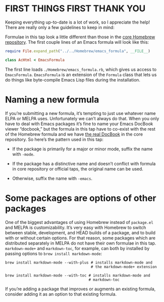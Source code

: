 # FIRST THINGS FIRST THANK YOU

Keeping everything up-to-date is a lot of work, so I appreciate the
help!  There are really only a few guidelines to keep in mind:

Formulae in this tap look a little different than those in the
[core Homebrew repository](https://github.com/Homebrew/homebrew-core).
The first couple lines of an Emacs formula will look like this:

```ruby
require File.expand_path("../../Homebrew/emacs_formula", __FILE__)

class AcHtml < EmacsFormula
```

The first line loads `./Homebrew/emacs_formula.rb`, which gives us
access to `EmacsFormula`.  `EmacsFormula` is an extension of the
`Formula` class that lets us do things like byte-compile Emacs Lisp
files during the installation.

# Naming a new formula

If you’re submitting a new formula, it’s tempting to just use whatever
name ELPA or MELPA uses.  Unfortunately we can’t always do that.  When
you only have to deal with Emacs packages it’s fine to name your Emacs
DocBook viewer “docbook,” but the formula in this tap have to co-exist
with the rest of the Homebrew formula and we have
[the real DocBook](https://github.com/Homebrew/homebrew-core/blob/master/Formula/docbook.rb)
in the core repository.  So here’s the pattern used in this tap:

- If the package is primarily for a major or minor mode, suffix the
  name with `-mode`.

- If the package has a distinctive name and doesn’t conflict with
  formula in core repository or official taps, the original name can
  be used.

- Otherwise, suffix the name with `-emacs`.

# Some packages are options of other packages

One of the biggest advantages of using Homebrew instead of
`package.el` and MELPA is customizability.  It’s very easy with
Homebrew to switch between stable, development, and HEAD builds of a
package, and to build with or without certain options.  For that
reason, some packages which are distributed separately in MELPA do not
have their own formulae in this tap.  `markdown-mode+` and
`markdown-toc`, for example, can both by installed by passing options
to `brew install markdown-mode`:

```shell
brew install markdown-mode --with-plus # installs markdown-mode and
                                       # the markdown-mode+ extension
```

```shell
brew install markdown-mode --with-toc # installs markdown-mode and
                                      # markdown-toc
```

If you’re adding a package that improves or augments an existing
formula, consider adding it as an option to that existing formula.
